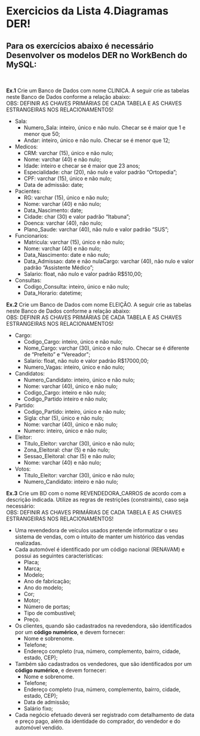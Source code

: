 # Exercicios da Lista 4.Diagramas DER!
## Para os exercícios abaixo é necessário Desenvolver os modelos DER no WorkBench do MySQL:
<br />

**Ex.1** Crie um Banco de Dados com nome CLINICA. A seguir crie as tabelas neste Banco de Dados conforme a relação abaixo:
<br>OBS: DEFINIR AS CHAVES PRIMÁRIAS DE CADA TABELA E AS CHAVES ESTRANGEIRAS NOS RELACIONAMENTOS!<br>
<ul>
<li>Sala:
<ul type="square">
<li>Numero_Sala: inteiro, único e não nulo. Checar se é maior que 1 e menor que 50;</li>
<li>Andar: inteiro, único e não nulo. Checar se é menor que 12;</li>
</ul>
</li>
<li>Medicos:
<ul type="square">
<li>CRM: varchar (15), único e não nulo;</li>
<li>Nome: varchar (40) e não nulo;</li>
<li>Idade: inteiro e checar se é maior que 23 anos;</li>
<li>Especialidade: char (20), não nulo e valor padrão “Ortopedia”;</li>
<li>CPF: varchar (15), único e não nulo;</li>
<li>Data de admissão: date;</li>
</ul>
</li>
<li>Pacientes:
<ul type="square">
<li>RG: varchar (15), único e não nulo;</li>
<li>Nome: varchar (40) e não nulo;</li>
<li>Data_Nascimento: date;</li>
<li>Cidade: char (30) e valor padrão “Itabuna”;</li>
<li>Doenca: varchar (40), não nulo;</li>
<li>Plano_Saude: varchar (40), não nulo e valor padrão “SUS”;</li>
</ul>
</li>
<li>Funcionarios:
<ul type="square">
<li>Matricula: varchar (15), único e não nulo;</li>
<li>Nome: varchar (40) e não nulo;</li>
<li>Data_Nascimento: date e não nulo;</li>
<li>Data_Admissao: date e não nulaCargo: varchar (40), não nulo e valor padrão “Assistente Médico”;</li>
<li>Salario: float, não nulo e valor padrão R$510,00;</li>
</ul>
</li>
<li>Consultas:
<ul type="square">
<li>Codigo_Consulta: inteiro, único e não nulo;</li>
<li>Data_Horario: datetime;</li>
</ul>
</li>
</ul>

**Ex.2** Crie um Banco de Dados com nome ELEIÇÃO. A seguir  crie as tabelas neste Banco de Dados conforme a relação abaixo:
<br>OBS: DEFINIR AS CHAVES PRIMÁRIAS DE CADA TABELA E AS CHAVES ESTRANGEIRAS NOS RELACIONAMENTOS!<br>
<ul>
<li>Cargo:
<ul type="square">
<li>Codigo_Cargo: inteiro, único e não nulo;</li>
<li>Nome_Cargo: varchar (30), único e não nulo. Checar se é diferente de “Prefeito” e “Vereador";</li>
<li>Salario: float, não nulo e valor padrão R$17000,00;</li>
<li>Numero_Vagas: inteiro, único e não nulo;</li>
</ul>
</li>
<li>Candidatos:
<ul type="square">
<li>Numero_Candidato: inteiro, único e não nulo;</li>
<li>Nome: varchar (40), único e não nulo;</li>
<li>Codigo_Cargo: inteiro e não nulo;</li>
<li>Codigo_Partido inteiro e não nulo;</li>
</ul>
</li>
<li>Partido:
<ul type="square">
<li>Codigo_Partido: inteiro, único e não nulo;</li>
<li>Sigla: char (5), único e não nulo;</li>
<li>Nome: varchar (40), único e não nulo;</li>
<li>Numero: inteiro, único e não nulo;</li>
</ul>
</li>
<li>Eleitor:
<ul type="square">
<li>Titulo_Eleitor: varchar (30), único e não nulo;</li>
<li>Zona_Eleitoral: char (5) e não nulo;</li>
<li>Sessao_Eleitoral: char (5) e não nulo;</li>
<li>Nome: varchar (40) e não nulo;</li>
</ul>
</li>
<li>Votos:
<ul type="square">
<li>Titulo_Eleitor: varchar (30), único e não nulo;</li>
<li>Numero_Candidato: inteiro e não nulo;</li>
</ul>
</li>
</ul>

**Ex.3** Crie um BD com o nome REVENDEDORA_CARROS de acordo com a descrição indicada. Utilize as regras de restrições (constraints), caso seja necessário:
<br>OBS: DEFINIR AS CHAVES PRIMÁRIAS DE CADA TABELA E AS CHAVES ESTRANGEIRAS NOS RELACIONAMENTOS!<br>
<ul>
<li>Uma revendedora de veículos usados pretende informatizar o seu sistema de vendas, com o intuito de manter um histórico das vendas realizadas.</li>
<li>Cada automóvel é identificado por um código nacional (RENAVAM) e possui as seguintes características: 
<ul type="square">
<li>Placa;</li> 
<li>Marca;</li>
<li>Modelo;</li>
<li>Ano de fabricação;</li>
<li>Ano do modelo;</li>
<li>Cor;</li>
<li>Motor; </li>
<li>Número de portas;</li>
<li>Tipo de combustível;</li>
<li>Preço.</li>
</ul>
</li>
<li>Os clientes, quando são cadastrados na revedendora, são identificados por um <b>código numérico</b>, e devem fornecer:
<ul type="square">
<li>Nome e sobrenome.</li>
<li>Telefone;</li>
<li>Endereço completo (rua, número, complemento, bairro, cidade, estado, CEP);</li>
</ul>
</li>
<li>Também são cadastrados os vendedores, que são identificados por um <b>código numérico</b>, e devem fornecer: 
<ul type="square">
<li>Nome e sobrenome.</li>
<li>Telefone;</li>
<li>Endereço completo (rua, número, complemento, bairro, cidade, estado, CEP);</li>
<li>Data de admissão;</li>
<li>Salário fixo;</li>
</ul>
</li>
<li>Cada negócio efetuado deverá ser registrado com detalhamento de data e preço pago, além da identidade do comprador, do vendedor e do automóvel vendido.
</li>